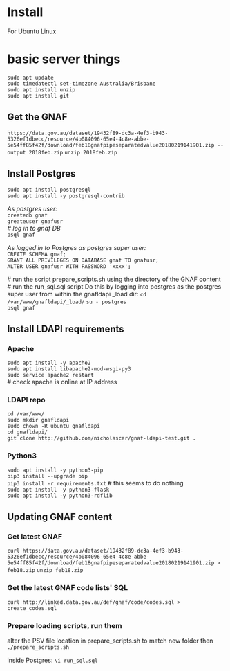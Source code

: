# Install
For Ubuntu Linux

# basic server things
`sudo apt update`  
`sudo timedatectl set-timezone Australia/Brisbane`  
`sudo apt install unzip`  
`sudo apt install git`  


## Get the GNAF
`https://data.gov.au/dataset/19432f89-dc3a-4ef3-b943-5326ef1dbecc/resource/4b084096-65e4-4c8e-abbe-5e54ff85f42f/download/feb18gnafpipeseparatedvalue20180219141901.zip --output 2018feb.zip`
`unzip 2018feb.zip`
   
## Install Postgres

`sudo apt install postgresql`  
`sudo apt install -y postgresql-contrib`  

*As postgres user:*  
`createdb gnaf`  
`greateuser gnafusr`  
*\# log in to gnaf DB*  
`psql gnaf`  

*As logged in to Postgres as postgres super user:*  
`CREATE SCHEMA gnaf;`  
`GRANT ALL PRIVILEGES ON DATABASE gnaf TO gnafusr;`    
`ALTER USER gnafusr WITH PASSWORD 'xxxx';`  

\# run the script prepare_scripts.sh using the directory of the GNAF content
\# run the run_sql.sql script
Do this by logging into postgres as the postgres super user from within the gnafldapi _load dir:
`cd /var/www/gnafldapi/_load/`
`su - postgres`  
`psql gnaf`  


## Install LDAPI requirements
### Apache
`sudo apt install -y apache2`  
`sudo apt install libapache2-mod-wsgi-py3`  
`sudo service apache2 restart`  
\# check apache is online at IP address  

### LDAPI repo
`cd /var/www/`  
`sudo mkdir gnafldapi`  
`sudo chown -R ubuntu gnafldapi`  
`cd gnafldapi/`  
`git clone http://github.com/nicholascar/gnaf-ldapi-test.git .`  

### Python3
`sudo apt install -y python3-pip`  
`pip3 install --upgrade pip`  
`pip3 install -r requirements.txt` \# this seems to do nothing  
`sudo apt install -y python3-flask`  
`sudo apt install -y python3-rdflib`


## Updating GNAF content
### Get latest GNAF
`curl https://data.gov.au/dataset/19432f89-dc3a-4ef3-b943-5326ef1dbecc/resource/4b084096-65e4-4c8e-abbe-5e54ff85f42f/download/feb18gnafpipeseparatedvalue20180219141901.zip > feb18.zip`
`unzip feb18.zip`

### Get the latest GNAF code lists' SQL
`curl http://linked.data.gov.au/def/gnaf/code/codes.sql > create_codes.sql`

### Prepare loading scripts, run them
alter the PSV file location in prepare_scripts.sh to match new folder then
`./prepare_scripts.sh`

inside Postgres:
`\i run_sql.sql`
